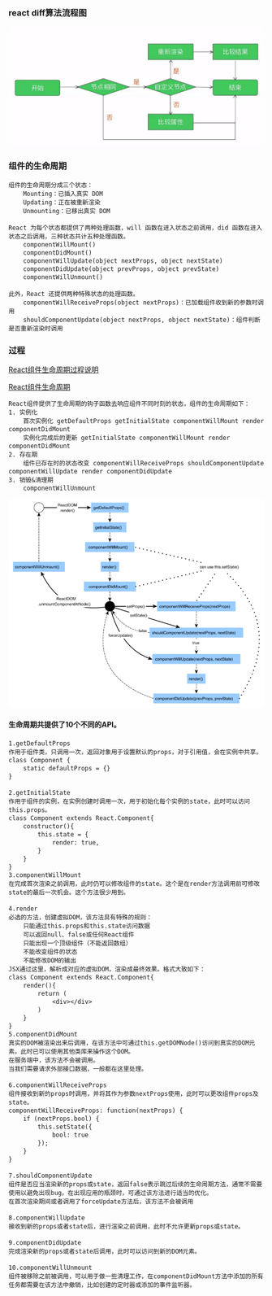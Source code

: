 

### react diff算法流程图
![](../images/react-diff.png)

### 组件的生命周期	
    组件的生命周期分成三个状态：
        Mounting：已插入真实 DOM
        Updating：正在被重新渲染
        Unmounting：已移出真实 DOM

    React 为每个状态都提供了两种处理函数，will 函数在进入状态之前调用，did 函数在进入状态之后调用，三种状态共计五种处理函数。
        componentWillMount()
        componentDidMount()
        componentWillUpdate(object nextProps, object nextState)
        componentDidUpdate(object prevProps, object prevState)
        componentWillUnmount()

    此外，React 还提供两种特殊状态的处理函数。
        componentWillReceiveProps(object nextProps)：已加载组件收到新的参数时调用
        shouldComponentUpdate(object nextProps, object nextState)：组件判断是否重新渲染时调用


### 过程
[React组件生命周期过程说明](http://react-china.org/t/react/1740)

[React组件生命周期](https://segmentfault.com/a/1190000006792687)

    React组件提供了生命周期的钩子函数去响应组件不同时刻的状态，组件的生命周期如下：
    1. 实例化
        首次实例化 getDefaultProps getInitialState componentWillMount render componentDidMount
        实例化完成后的更新 getInitialState componentWillMount render componentDidMount
    2. 存在期
        组件已存在时的状态改变 componentWillReceiveProps shouldComponentUpdate componentWillUpdate render componentDidUpdate
    3. 销毁&清理期
        componentWillUnmount

![](../images/react-生命周期-钩子函数.png)

#### 生命周期共提供了10个不同的API。
    1.getDefaultProps
    作用于组件类，只调用一次，返回对象用于设置默认的props，对于引用值，会在实例中共享。
    class Component {
        static defaultProps = {}
    }

    2.getInitialState
    作用于组件的实例，在实例创建时调用一次，用于初始化每个实例的state，此时可以访问this.props。
    class Component extends React.Component{
        constructor(){
            this.state = {
                render: true,
            }
        }
    }
    3.componentWillMount
    在完成首次渲染之前调用，此时仍可以修改组件的state。这个是在render方法调用前可修改state的最后一次机会。这个方法很少用到。

    4.render
    必选的方法，创建虚拟DOM，该方法具有特殊的规则：
        只能通过this.props和this.state访问数据
        可以返回null、false或任何React组件
        只能出现一个顶级组件（不能返回数组）
        不能改变组件的状态
        不能修改DOM的输出
    JSX通过这里，解析成对应的虚拟DOM，渲染成最终效果。格式大致如下：
    class Component extends React.Component{
        render(){
            return (
                <div></div>
            )
        }
    }
    5.componentDidMount
    真实的DOM被渲染出来后调用，在该方法中可通过this.getDOMNode()访问到真实的DOM元素。此时已可以使用其他类库来操作这个DOM。
    在服务端中，该方法不会被调用。
    当我们需要请求外部接口数据，一般都在这里处理。

    6.componentWillReceiveProps
    组件接收到新的props时调用，并将其作为参数nextProps使用，此时可以更改组件props及state。
    componentWillReceiveProps: function(nextProps) {
        if (nextProps.bool) {
            this.setState({
                bool: true
            });
        }
    }

    7.shouldComponentUpdate
    组件是否应当渲染新的props或state，返回false表示跳过后续的生命周期方法，通常不需要使用以避免出现bug。在出现应用的瓶颈时，可通过该方法进行适当的优化。
    在首次渲染期间或者调用了forceUpdate方法后，该方法不会被调用

    8.componentWillUpdate
    接收到新的props或者state后，进行渲染之前调用，此时不允许更新props或state。

    9.componentDidUpdate
    完成渲染新的props或者state后调用，此时可以访问到新的DOM元素。

    10.componentWillUnmount
    组件被移除之前被调用，可以用于做一些清理工作，在componentDidMount方法中添加的所有任务都需要在该方法中撤销，比如创建的定时器或添加的事件监听器。




